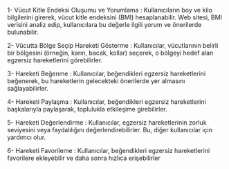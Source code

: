 1- Vücut Kitle Endeksi Oluşumu ve Yorumlama : Kullanıcıların boy ve kilo bilgilerini girerek, vücut kitle endeksini (BMI) hesaplanabilir. Web sitesi, BMI verisini analiz edip, kullanıcılara bu değerle ilgili yorum ve önerilerde bulunabilir.

2- Vücutta Bölge Seçip Hareketi Gösterme : Kullanıcılar, vücutlarının belirli bir bölgesini (örneğin, karın, bacak, kollar) seçerek, o bölgeyi hedef alan egzersiz hareketlerini görebilirler.

3- Hareketi Beğenme : Kullanıcılar, beğendikleri egzersiz hareketlerini beğenerek, bu hareketlerin gelecekteki önerilerde yer almasını sağlayabilirler.

4- Hareketi Paylaşma : Kullanıcılar, beğendikleri egzersiz hareketlerini başkalarıyla paylaşarak, toplulukla etkileşime girebilirler.

5- Hareketi Değerlendirme : Kullanıcılar, egzersiz hareketlerinin zorluk seviyesini veya faydalılığını değerlendirebilirler. Bu, diğer kullanıcılar için yardımcı olur.

6- Hareketi Favorileme : Kullanıcılar, beğendikleri egzersiz hareketlerini favorilere ekleyebilir ve daha sonra hızlıca erişebilirler
